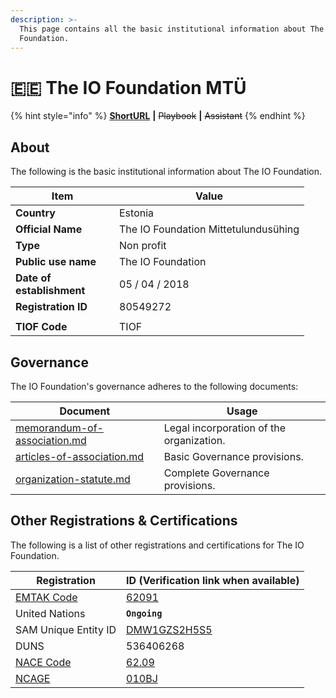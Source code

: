 ```yaml
---
description: >-
  This page contains all the basic institutional information about The IO
  Foundation.
---
```


# 🇪🇪 The IO Foundation MTÜ

{% hint style="info" %}
[**ShortURL**](https://tiof.click/TIOFInfo) **|** ~~Playbook~~ **|** ~~Assistant~~
{% endhint %}

## About

The following is the basic institutional information about The IO Foundation.

<table><thead><tr><th width="150">Item</th><th>Value</th></tr></thead><tbody><tr><td><strong>Country</strong></td><td>Estonia</td></tr><tr><td><strong>Official Name</strong></td><td>The IO Foundation Mittetulundusühing</td></tr><tr><td><strong>Type</strong></td><td>Non profit</td></tr><tr><td><strong>Public use name</strong></td><td>The IO Foundation</td></tr><tr><td><strong>Date of establishment</strong></td><td>05 / 04 / 2018</td></tr><tr><td><strong>Registration ID</strong></td><td>80549272</td></tr><tr><td></td><td></td></tr><tr><td><strong>TIOF Code</strong></td><td>TIOF</td></tr></tbody></table>

## Governance

The IO Foundation's governance adheres to the following documents:

| Document                                                               | Usage                                    |
| ---------------------------------------------------------------------- | ---------------------------------------- |
| [memorandum-of-association.md](memorandum-of-association.md "mention") | Legal incorporation of the organization. |
| [articles-of-association.md](articles-of-association.md "mention")     | Basic Governance provisions.             |
| [organization-statute.md](organization-statute.md "mention")           | Complete Governance provisions.          |

## Other Registrations & Certifications

The following is a list of other registrations and certifications for The IO Foundation.

| Registration                                                                                                                                                      | ID (Verification link when available)                                                      |
| ----------------------------------------------------------------------------------------------------------------------------------------------------------------- | ------------------------------------------------------------------------------------------ |
| [EMTAK Code](https://www.rik.ee/en/e-business-registry/emtak-fields-activities)                                                                                   | [62091](https://emtak.rik.ee/EMTAK/pages/klassifikaatorOtsing.jspx)                        |
| United Nations                                                                                                                                                    | **`Ongoing`**                                                                              |
| SAM Unique Entity ID                                                                                                                                              | [DMW1GZS2H5S5](https://unitedstatesbusinessregistration.us/check-sam-registration-status/) |
| DUNS                                                                                                                                                              | 536406268                                                                                  |
| [NACE Code](https://ec.europa.eu/eurostat/ramon/nomenclatures/index.cfm?TargetUrl=LST\_CLS\_DLD\&StrNom=NACE\_REV2\&StrLanguageCode=EN\&StrLayoutCode=HIERARCHIC) | [62.09](https://nacev2.com/en/search?q=62.09)                                              |
| [NCAGE](https://eportal.nspa.nato.int/Codification/Support/en/Products/NCAGE/)                                                                                    | [010BJ](https://eportal.nspa.nato.int/Codification/CageTool/cage-view/010BJ)               |

